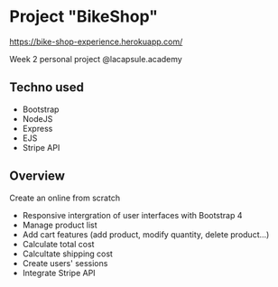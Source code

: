 # Project "BikeShop"
https://bike-shop-experience.herokuapp.com/

Week 2 personal project @lacapsule.academy

## Techno used
- Bootstrap
- NodeJS
- Express
- EJS
- Stripe API

## Overview
Create an online from scratch
- Responsive intergration of user interfaces with Bootstrap 4
- Manage product list
- Add cart features (add product, modify quantity, delete product...)
- Calculate total cost
- Calcultate shipping cost
- Create users' sessions
- Integrate Stripe API
